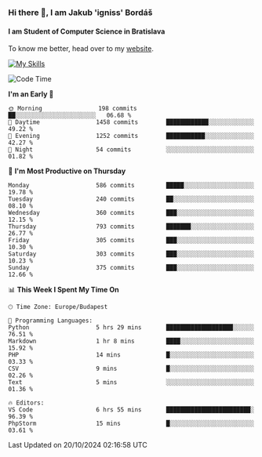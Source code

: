 ### Hi there 👋, I am Jakub 'igniss' Bordáš

#### I am Student of Computer Science in Bratislava
To know me better, head over to my [website](https://bordas.sk).

[![My Skills](https://skillicons.dev/icons?i=js,html,css,figma,svelte,java,kotlin,python,postgresql,typescript,nest,nodejs)](https://bordas.sk)


<!--START_SECTION:waka-->
![Code Time](http://img.shields.io/badge/Code%20Time-1%2C547%20hrs%2019%20mins-blue)

**I'm an Early 🐤** 

```text
🌞 Morning                198 commits         ██░░░░░░░░░░░░░░░░░░░░░░░   06.68 % 
🌆 Daytime                1458 commits        ████████████░░░░░░░░░░░░░   49.22 % 
🌃 Evening                1252 commits        ███████████░░░░░░░░░░░░░░   42.27 % 
🌙 Night                  54 commits          ░░░░░░░░░░░░░░░░░░░░░░░░░   01.82 % 
```
📅 **I'm Most Productive on Thursday** 

```text
Monday                   586 commits         █████░░░░░░░░░░░░░░░░░░░░   19.78 % 
Tuesday                  240 commits         ██░░░░░░░░░░░░░░░░░░░░░░░   08.10 % 
Wednesday                360 commits         ███░░░░░░░░░░░░░░░░░░░░░░   12.15 % 
Thursday                 793 commits         ███████░░░░░░░░░░░░░░░░░░   26.77 % 
Friday                   305 commits         ███░░░░░░░░░░░░░░░░░░░░░░   10.30 % 
Saturday                 303 commits         ███░░░░░░░░░░░░░░░░░░░░░░   10.23 % 
Sunday                   375 commits         ███░░░░░░░░░░░░░░░░░░░░░░   12.66 % 
```


📊 **This Week I Spent My Time On** 

```text
🕑︎ Time Zone: Europe/Budapest

💬 Programming Languages: 
Python                   5 hrs 29 mins       ███████████████████░░░░░░   76.51 % 
Markdown                 1 hr 8 mins         ████░░░░░░░░░░░░░░░░░░░░░   15.92 % 
PHP                      14 mins             █░░░░░░░░░░░░░░░░░░░░░░░░   03.33 % 
CSV                      9 mins              █░░░░░░░░░░░░░░░░░░░░░░░░   02.26 % 
Text                     5 mins              ░░░░░░░░░░░░░░░░░░░░░░░░░   01.36 % 

🔥 Editors: 
VS Code                  6 hrs 55 mins       ████████████████████████░   96.39 % 
PhpStorm                 15 mins             █░░░░░░░░░░░░░░░░░░░░░░░░   03.61 % 
```


 Last Updated on 20/10/2024 02:16:58 UTC
<!--END_SECTION:waka-->
